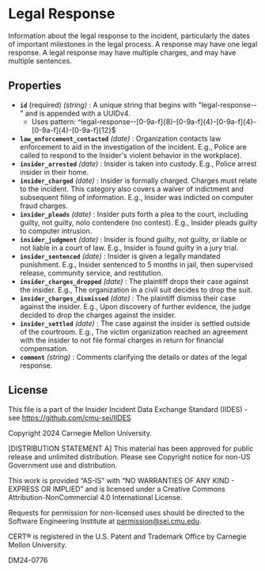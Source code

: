 # Legal Response

Information about the legal response to the incident, particularly the dates of important milestones in the legal process. A response may have one legal response. A legal response may have multiple charges, and may have multiple sentences.

## Properties

- **`id`** (required) *(string)* : A unique string that begins with "legal-response--" and is appended with a UUIDv4.
  - Uses pattern: ^legal-response--[0-9a-f]{8}-[0-9a-f]{4}-[0-9a-f]{4}-[0-9a-f]{4}-[0-9a-f]{12}$
- **`law_enforcement_contacted`** *(date)* : Organization contacts law enforcement to aid in the investigation of the incident. E.g., Police are called to respond to the Insider's violent behavior in the workplace).
- **`insider_arrested`** *(date)* : Insider is taken into custody. E.g., Police arrest insider in their home.
- **`insider_charged`** *(date)* : Insider is formally charged. Charges must relate to the incident. This category also covers a waiver of indictment and subsequent filing of information. E.g., Insider was indicted on computer fraud charges.
- **`insider_pleads`** *(date)* : Insider puts forth a plea to the court, including guilty, not guilty, nolo contendere (no contest). E.g., Insider pleads guilty to computer intrusion.
- **`insider_judgment`** *(date)* : Insider is found guilty, not guilty, or liable or not liable in a court of law. E.g., Insider is found guilty in a jury trial.
- **`insider_sentenced`** *(date)* : Insider is given a legally mandated punishment. E.g., Insider sentenced to 5 months in jail, then supervised release, community service, and restitution.
- **`insider_charges_dropped`** *(date)* : The plaintiff drops their case against the insider. E.g., The organization in a civil suit decides to drop the suit.
- **`insider_charges_dismissed`** *(date)* : The plaintiff dismiss their case against the insider. E.g., Upon discovery of further evidence, the judge decided to drop the charges against the insider.
- **`insider_settled`** *(date)* : The case against the insider is settled outside of the courtroom. E.g., The victim organization reached an agreement with the insider to not file formal charges in return for financial compensation.
- **`comment`** *(string)* : Comments clarifying the details or dates of the legal response.

## License
This file is a part of the Insider Incident Data Exchange Standard (IIDES) - see https://github.com/cmu-sei/IIDES

Copyright 2024 Carnegie Mellon University.

[DISTRIBUTION STATEMENT A] This material has been approved for public release and unlimited distribution.  Please see Copyright notice for non-US Government use and distribution.

This work is provided “AS-IS” with “NO WARRANTIES OF ANY KIND - EXPRESS OR IMPLIED” and is licensed under a Creative Commons Attribution-NonCommercial 4.0 International License.

Requests for permission for non-licensed uses should be directed to the Software Engineering Institute at permission@sei.cmu.edu.

CERT® is registered in the U.S. Patent and Trademark Office by Carnegie Mellon University.

DM24-0776

